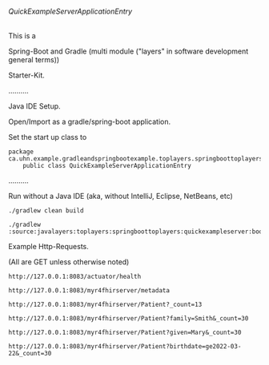 ######   QuickExampleServerApplicationEntry


This is a 

Spring-Boot
and
Gradle (multi module ("layers" in software development general terms))

Starter-Kit.

..........

Java IDE Setup.

Open/Import as a gradle/spring-boot application.

Set the start up class to 

    package ca.uhn.example.gradleandspringbootexample.toplayers.springboottoplayers.quickexampleserver;
        public class QuickExampleServerApplicationEntry

..........

Run without a Java IDE (aka, without IntelliJ, Eclipse, NetBeans, etc)

    ./gradlew clean build

    ./gradlew :source:javalayers:toplayers:springboottoplayers:quickexampleserver:bootRun
        
        
Example Http-Requests.

(All are GET unless otherwise noted)

    http://127.0.0.1:8083/actuator/health
    
    http://127.0.0.1:8083/myr4fhirserver/metadata
    
    http://127.0.0.1:8083/myr4fhirserver/Patient?_count=13
    
    http://127.0.0.1:8083/myr4fhirserver/Patient?family=Smith&_count=30
    
    http://127.0.0.1:8083/myr4fhirserver/Patient?given=Mary&_count=30
    
    http://127.0.0.1:8083/myr4fhirserver/Patient?birthdate=ge2022-03-22&_count=30
